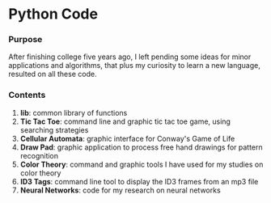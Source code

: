 # Python Code

### Purpose
After finishing college five years ago, I left pending some ideas for minor applications and algorithms, that plus my curiosity to learn a new language, resulted on all these code.

### Contents
1. **lib**: common library of functions
2. **Tic Tac Toe**: command line and graphic tic tac toe game, using searching strategies
2. **Cellular Automata**: graphic interface for Conway's Game of Life
3. **Draw Pad**: graphic application to process free hand drawings for pattern recognition
4. **Color Theory**: command and graphic tools I have used for my studies on color theory
5. **ID3 Tags**: command line tool to display the ID3 frames from an mp3 file
6. **Neural Networks**: code for my research on neural networks
